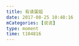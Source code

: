 ```yaml
---
title: 有请蛋姐
date: 2017-08-25 10:48:16
mCategories: [说说]
type: moment
time: t104816
---
```


<div id="pics-20170825104816"></div>

<script src="/lib/moment/pics.js"></script>
<script>
var data = [
    {"link": "2017-08-25_000002.jpeg", "type": "shuoshuo"},
    {"link": "2017-08-25_000008.jpeg", "type": "shuoshuo"}
];
picsRender(data, "pics-20170825104816");
</script>

